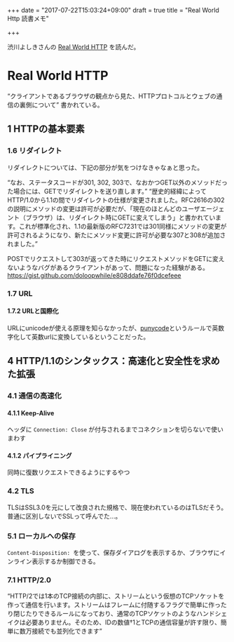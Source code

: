 +++
date = "2017-07-22T15:03:24+09:00"
draft = true
title = "Real World Http 読書メモ"

+++

渋川よしきさんの [Real World HTTP](https://www.oreilly.co.jp/books/9784873118048/) を読んだ。

# Real World HTTP
“クライアントであるブラウザの観点から見た、HTTPプロトコルとウェブの通信の裏側について” 書かれている。

## 1 HTTPの基本要素
### 1.6 リダイレクト
リダイレクトについては、下記の部分が気をつけなきゃなぁと思った。

“なお、ステータスコードが301, 302, 303で、なおかつGET以外のメソッドだった場合には、GETでリダイレクトを送り直します。”
“歴史的経緯によってHTTP/1.0から1.1の間でリダイレクトの仕様が変更されました。RFC2616の302の説明にメソッドの変更は許可が必要だが、「現在のほとんどのユーザエージェント（ブラウザ）は、リダイレクト時にGETに変えてしまう」と書かれています。これが標準化され、1.1の最新版のRFC7231では301同様にメソッドの変更が許可されるようになり、新たにメソッド変更に許可が必要な307と308が追加されました。”

POSTでリクエストして303が返ってきた時にリクエストメソッドをGETに変えないようなバグがあるクライアントがあって、問題になった経験がある。
https://gist.github.com/doloopwhile/e808ddafe76f0dcefeee

### 1.7 URL
#### 1.7.2 URLと国際化
URLにunicodeが使える原理を知らなかったが、[punycode](https://www.punycoder.com/)というルールで英数字化して英数urlに変換しているということだった。

## 4 HTTP/1.1のシンタックス：高速化と安全性を求めた拡張
### 4.1 通信の高速化
#### 4.1.1 Keep-Alive
ヘッダに `Connection: Close` が付与されるまでコネクションを切らないで使いまわす
#### 4.1.2 パイプライニング
同時に復数リクエストできるようにするやつ

### 4.2 TLS
TLSはSSL3.0を元にして改良された規格で、現在使われているのはTLSだそう。普通に区別しないでSSLって呼んでた...。

### 5.1 ローカルへの保存
`Content-Disposition: `を使って、保存ダイアログを表示するか、ブラウザにインライン表示するか制御できる。

### 7.1 HTTP/2.0
“HTTP/2では1本のTCP接続の内部に、ストリームという仮想のTCPソケットを作って通信を行います。ストリームはフレームに付随するフラグで簡単に作ったり閉じたりできるルールになっており、通常のTCPソケットのようなハンドシェイクは必要ありません。そのため、IDの数値†1とTCPの通信容量が許す限り、簡単に数万接続でも並列化できます”
